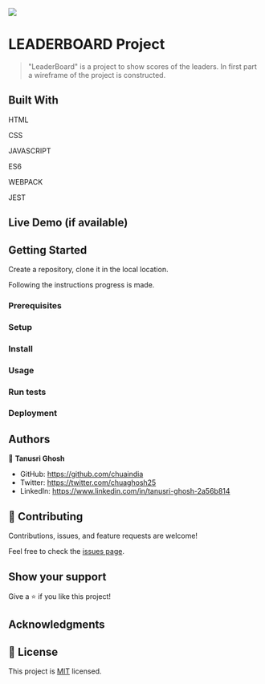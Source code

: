 ![](https://img.shields.io/badge/Microverse-blueviolet)


# LEADERBOARD Project


> "LeaderBoard" is a project to show scores of the leaders. In first part a wireframe of the project is constructed.


## Built With

HTML

CSS

JAVASCRIPT

ES6

WEBPACK

JEST



## Live Demo (if available)




## Getting Started

Create a repository, clone it in the local location.

Following the instructions progress is made.

### Prerequisites

### Setup

### Install

### Usage

### Run tests

### Deployment



## Authors

👤 **Tanusri Ghosh**

- GitHub: https://github.com/chuaindia
- Twitter: https://twitter.com/chuaghosh25
- LinkedIn: https://www.linkedin.com/in/tanusri-ghosh-2a56b814

## 🤝 Contributing

Contributions, issues, and feature requests are welcome!

Feel free to check the [issues page](../../issues/).

## Show your support

Give a ⭐️ if you like this project!

## Acknowledgments


## 📝 License

This project is [MIT](./LICENSE) licensed.
